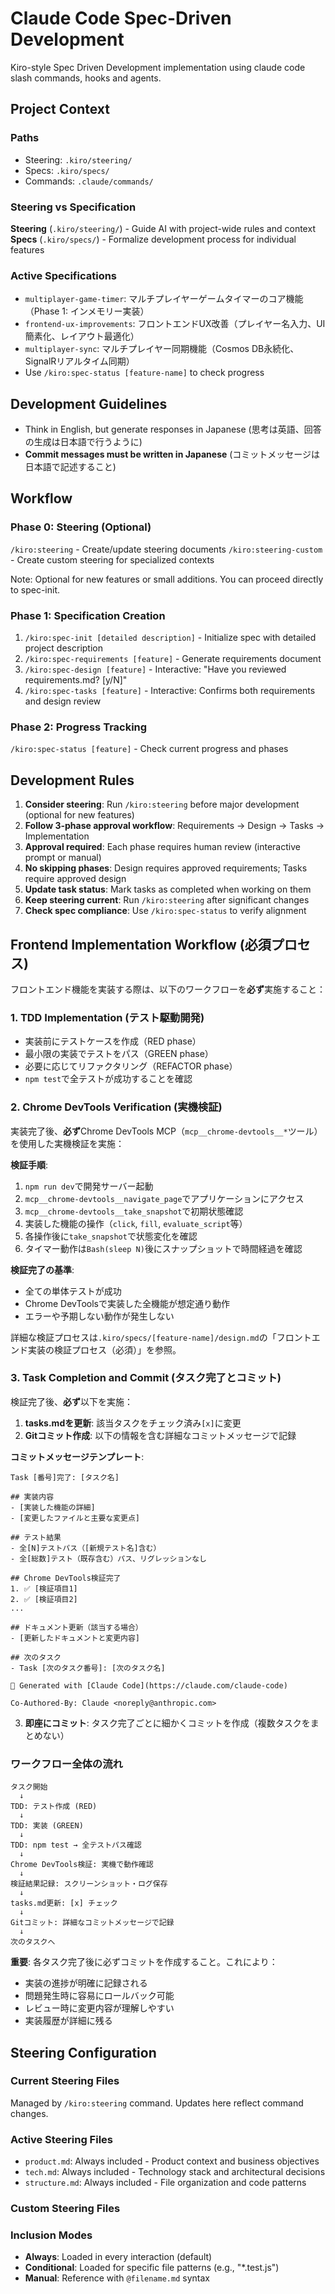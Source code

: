 # Claude Code Spec-Driven Development

Kiro-style Spec Driven Development implementation using claude code slash commands, hooks and agents.

## Project Context

### Paths
- Steering: `.kiro/steering/`
- Specs: `.kiro/specs/`
- Commands: `.claude/commands/`

### Steering vs Specification

**Steering** (`.kiro/steering/`) - Guide AI with project-wide rules and context
**Specs** (`.kiro/specs/`) - Formalize development process for individual features

### Active Specifications
- `multiplayer-game-timer`: マルチプレイヤーゲームタイマーのコア機能（Phase 1: インメモリー実装）
- `frontend-ux-improvements`: フロントエンドUX改善（プレイヤー名入力、UI簡素化、レイアウト最適化）
- `multiplayer-sync`: マルチプレイヤー同期機能（Cosmos DB永続化、SignalRリアルタイム同期）
- Use `/kiro:spec-status [feature-name]` to check progress

## Development Guidelines
- Think in English, but generate responses in Japanese (思考は英語、回答の生成は日本語で行うように)
- **Commit messages must be written in Japanese** (コミットメッセージは日本語で記述すること)

## Workflow

### Phase 0: Steering (Optional)
`/kiro:steering` - Create/update steering documents
`/kiro:steering-custom` - Create custom steering for specialized contexts

Note: Optional for new features or small additions. You can proceed directly to spec-init.

### Phase 1: Specification Creation
1. `/kiro:spec-init [detailed description]` - Initialize spec with detailed project description
2. `/kiro:spec-requirements [feature]` - Generate requirements document
3. `/kiro:spec-design [feature]` - Interactive: "Have you reviewed requirements.md? [y/N]"
4. `/kiro:spec-tasks [feature]` - Interactive: Confirms both requirements and design review

### Phase 2: Progress Tracking
`/kiro:spec-status [feature]` - Check current progress and phases

## Development Rules
1. **Consider steering**: Run `/kiro:steering` before major development (optional for new features)
2. **Follow 3-phase approval workflow**: Requirements → Design → Tasks → Implementation
3. **Approval required**: Each phase requires human review (interactive prompt or manual)
4. **No skipping phases**: Design requires approved requirements; Tasks require approved design
5. **Update task status**: Mark tasks as completed when working on them
6. **Keep steering current**: Run `/kiro:steering` after significant changes
7. **Check spec compliance**: Use `/kiro:spec-status` to verify alignment

## Frontend Implementation Workflow (必須プロセス)

フロントエンド機能を実装する際は、以下のワークフローを**必ず**実施すること：

### 1. TDD Implementation (テスト駆動開発)
- 実装前にテストケースを作成（RED phase）
- 最小限の実装でテストをパス（GREEN phase）
- 必要に応じてリファクタリング（REFACTOR phase）
- `npm test`で全テストが成功することを確認

### 2. Chrome DevTools Verification (実機検証)
実装完了後、**必ず**Chrome DevTools MCP（`mcp__chrome-devtools__*`ツール）を使用した実機検証を実施：

**検証手順**:
1. `npm run dev`で開発サーバー起動
2. `mcp__chrome-devtools__navigate_page`でアプリケーションにアクセス
3. `mcp__chrome-devtools__take_snapshot`で初期状態確認
4. 実装した機能の操作（`click`, `fill`, `evaluate_script`等）
5. 各操作後に`take_snapshot`で状態変化を確認
6. タイマー動作は`Bash(sleep N)`後にスナップショットで時間経過を確認

**検証完了の基準**:
- 全ての単体テストが成功
- Chrome DevToolsで実装した全機能が想定通り動作
- エラーや予期しない動作が発生しない

詳細な検証プロセスは`.kiro/specs/[feature-name]/design.md`の「フロントエンド実装の検証プロセス（必須）」を参照。

### 3. Task Completion and Commit (タスク完了とコミット)
検証完了後、**必ず**以下を実施：

1. **tasks.mdを更新**: 該当タスクをチェック済み`[x]`に変更
2. **Gitコミット作成**: 以下の情報を含む詳細なコミットメッセージで記録

**コミットメッセージテンプレート**:
```
Task [番号]完了: [タスク名]

## 実装内容
- [実装した機能の詳細]
- [変更したファイルと主要な変更点]

## テスト結果
- 全[N]テストパス（[新規テスト名]含む）
- 全[総数]テスト（既存含む）パス、リグレッションなし

## Chrome DevTools検証完了
1. ✅ [検証項目1]
2. ✅ [検証項目2]
...

## ドキュメント更新（該当する場合）
- [更新したドキュメントと変更内容]

## 次のタスク
- Task [次のタスク番号]: [次のタスク名]

🤖 Generated with [Claude Code](https://claude.com/claude-code)

Co-Authored-By: Claude <noreply@anthropic.com>
```

3. **即座にコミット**: タスク完了ごとに細かくコミットを作成（複数タスクをまとめない）

### ワークフロー全体の流れ

```
タスク開始
  ↓
TDD: テスト作成 (RED)
  ↓
TDD: 実装 (GREEN)
  ↓
TDD: npm test → 全テストパス確認
  ↓
Chrome DevTools検証: 実機で動作確認
  ↓
検証結果記録: スクリーンショット・ログ保存
  ↓
tasks.md更新: [x] チェック
  ↓
Gitコミット: 詳細なコミットメッセージで記録
  ↓
次のタスクへ
```

**重要**: 各タスク完了後に必ずコミットを作成すること。これにより：
- 実装の進捗が明確に記録される
- 問題発生時に容易にロールバック可能
- レビュー時に変更内容が理解しやすい
- 実装履歴が詳細に残る

## Steering Configuration

### Current Steering Files
Managed by `/kiro:steering` command. Updates here reflect command changes.

### Active Steering Files
- `product.md`: Always included - Product context and business objectives
- `tech.md`: Always included - Technology stack and architectural decisions
- `structure.md`: Always included - File organization and code patterns

### Custom Steering Files
<!-- Added by /kiro:steering-custom command -->
<!-- Format:
- `filename.md`: Mode - Pattern(s) - Description
  Mode: Always|Conditional|Manual
  Pattern: File patterns for Conditional mode
-->

### Inclusion Modes
- **Always**: Loaded in every interaction (default)
- **Conditional**: Loaded for specific file patterns (e.g., "*.test.js")
- **Manual**: Reference with `@filename.md` syntax

